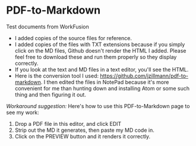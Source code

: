 # PDF-to-Markdown
Test documents from WorkFusion
- I added copies of the source files for reference.
- I added copies of the files with TXT extensions because if you simply click on the MD files, Github doesn't render the HTML I added. Please feel free to download these and run them properly so they display correctly.
- If you look at the text and MD files in a text editor, you'll see the HTML. 
- Here is the conversion tool I used: https://github.com/jzillmann/pdf-to-markdown.  I then edited the files in NotePad because it's more convenient for me than hunting down and installing Atom or some such thing and then figuring it out.

*Workaround suggestion:* Here's how to use this PDF-to-Markdown page to see my work:
1. Drop a PDF file in this editor, and click EDIT
2. Strip out the MD it generates, then paste my MD code in.
3. Click on the PREVIEW button and it renders it correctly.

